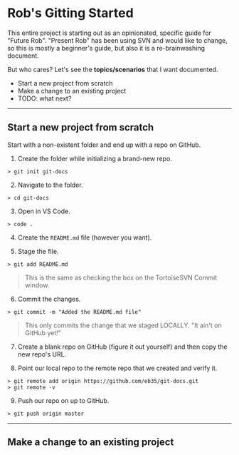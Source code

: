 # Rob's Gitting Started

This entire project is starting out as an opinionated, specific guide for "Future Rob". "Present Rob" has been using SVN and would like to change, so this is mostly a beginner's guide, but also it is a re-brainwashing document.

But who cares? Let's see the **topics/scenarios** that I want documented.

- Start a new project from scratch
- Make a change to an existing project
- TODO: what next?

---

## Start a new project from scratch

Start with a non-existent folder and end up with a repo on GitHub.

1. Create the folder while initializing a brand-new repo.
```
> git init git-docs
```

2. Navigate to the folder.
```
> cd git-docs
```

3. Open in VS Code.
```
> code .
```

4. Create the `README.md` file (however you want).

5. Stage the file.
```
> git add README.md
```
> This is the same as checking the box on the TortoiseSVN Commit window.

6. Commit the changes.
```
> git commit -m "Added the README.md file"
```
> This only commits the change that we staged LOCALLY. "It ain't on GitHub yet!"

7. Create a blank repo on GitHub (figure it out yourself) and then copy the new repo's URL.

8. Point our local repo to the remote repo that we created and verify it.
```
> git remote add origin https://github.com/eb35/git-docs.git
> git remote -v
```

9. Push our repo on up to GitHub.
```
> git push origin master
```

---

## Make a change to an existing project
